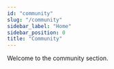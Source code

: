 ```yaml
---
id: "community"
slug: "/community"
sidebar_label: "Home"
sidebar_position: 0
title: "Community"
---
```


Welcome to the community section.
